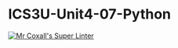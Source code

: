 # ICS3U-Unit4-07-Python

[![Mr Coxall's Super Linter](https://github.com/joannesanthosh/ICS3U-Unit4-07-Python/workflows/Mr%20Coxall's%20Super%20Linter/badge.svg)](https://github.com/joannesanthosh/ICS3U-Unit4-07-Python/actions/)
